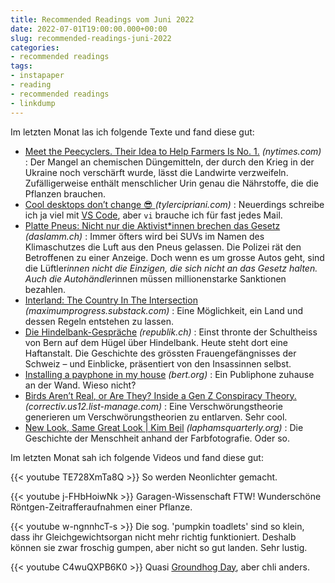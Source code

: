 ```yaml
---
title: Recommended Readings vom Juni 2022
date: 2022-07-01T19:00:00.000+00:00
slug: recommended-readings-juni-2022
categories:
- recommended readings
tags:
- instapaper
- reading
- recommended readings
- linkdump
---
```


Im letzten Monat las ich folgende Texte und fand diese gut:


- [Meet the Peecyclers. Their Idea to Help Farmers Is No. 1.](https://www.nytimes.com/2022/06/17/climate/peecycling-farming-urine-fertilizer.html) *(nytimes.com)* : Der Mangel an chemischen Düngemitteln, der durch den Krieg in der Ukraine noch verschärft wurde, lässt die Landwirte verzweifeln. Zufälligerweise enthält menschlicher Urin genau die Nährstoffe, die die Pflanzen brauchen.
- [Cool desktops don’t change 😎 ](https://tylercipriani.com/blog/2022/06/15/choose-boring-desktop-technology/) *(tylercipriani.com)* : Neuerdings schreibe ich ja viel mit [VS Code](https//code.visualstudio.com/), aber `vi` brauche ich für fast jedes Mail.
- [Platte Pneus: Nicht nur die Aktivist*innen brechen das Gesetz](https://daslamm.ch/platte-pneus-nicht-nur-die-aktivistinnen-brechen-das-gesetz/) *(daslamm.ch)* :  Immer öfters wird bei SUVs im Namen des Klimaschutzes die Luft aus den Pneus gelassen. Die Polizei rät den Betroffenen zu einer Anzeige. Doch wenn es um grosse Autos geht, sind die Lüftler*innen nicht die Einzigen, die sich nicht an das Gesetz halten. Auch die Autohändler*innen müssen millionenstarke Sanktionen bezahlen.  
- [Interland: The Country In The Intersection](https://maximumprogress.substack.com/p/interland-the-country-in-the-intersection) *(maximumprogress.substack.com)* : Eine Möglichkeit, ein Land und dessen Regeln entstehen zu lassen.
- [Die Hindelbank-Gespräche](https://www.republik.ch/2022/05/21/die-hindelbank-gespraeche) *(republik.ch)* : Einst thronte der Schultheiss von Bern auf dem Hügel über Hindelbank. Heute steht dort eine Haftanstalt. Die Geschichte des grössten Frauen­gefängnisses der Schweiz – und Einblicke, präsentiert von den Insassinnen selbst.
- [Installing a payphone in my house](https://bert.org/2022/06/02/payphone/) *(bert.org)* : Ein Publiphone zuhause an der Wand. Wieso nicht?
- [Birds Aren’t Real, or Are They? Inside a Gen Z Conspiracy Theory.](https://correctiv.us12.list-manage.com/track/click?u=74b23e1b0af8c36eb217e01c1&amp;id=ffcb13be66&amp;e=a915c96dc1) *(correctiv.us12.list-manage.com)* : Eine Verschwörungstheorie generieren um Verschwörungstheorien zu entlarven. Sehr cool.
- [New Look, Same Great Look | Kim Beil](https://www.laphamsquarterly.org/roundtable/new-look-same-great-look) *(laphamsquarterly.org)* : Die Geschichte der Menschheit anhand der Farbfotografie. Oder so.

Im letzten Monat sah ich folgende Videos und fand diese gut:

{{< youtube TE728XmTa8Q >}}
So werden Neonlichter gemacht.

{{< youtube j-FHbHoiwNk >}}
Garagen-Wissenschaft FTW! Wunderschöne Röntgen-Zeitrafferaufnahmen einer Pflanze.

{{< youtube w-ngnnhcT-s >}}
Die sog. 'pumpkin toadlets' sind so klein, dass ihr Gleichgewichtsorgan nicht mehr richtig funktioniert.
Deshalb können sie zwar froschig gumpen, aber nicht so gut landen.
Sehr lustig.

{{< youtube C4wuQXPB6K0 >}}
Quasi [Groundhog Day](https//www.imdb.com/title/tt0107048/), aber chli anders.